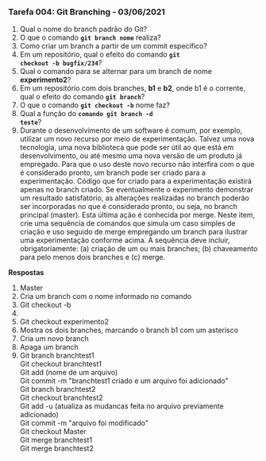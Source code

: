 ### Tarefa 004: Git Branching - 03/06/2021

1. Qual o nome do branch padrão do Git?
2. O que o comando **<code>git branch nome</code>** realiza?
3. Como criar um branch a partir de um commit específico?
4. Em um repositório, qual o efeito do comando **<code>git checkout -b bugfix/234</code>**?
5. Qual o comando para se alternar para um branch de nome **experimento2**?
6. Em um repositório com dois branches, **b1** e **b2**, onde b1 é o corrente, qual o efeito do comando **<code>git branch</code>**?
7. O que o comando **<code>git checkout -b</code>** nome faz?
8. Qual a função do <code>**comando git branch -d teste</code>**?
9. Durante o desenvolvimento de um software é comum, por exemplo, utilizar um novo recurso por meio de experimentação. Talvez uma nova tecnologia, uma nova biblioteca que pode ser útil ao que está em desenvolvimento, ou até mesmo uma nova versão de um produto já empregado. Para que o uso deste novo recurso não interfira com o que é considerado pronto, um branch pode ser criado para a experimentação. Código que for criado para a experimentação existirá apenas no branch criado. Se eventualmente o experimento demonstrar um resultado satisfatório, as alterações realizadas no branch poderão ser incorporadas no que é considerado pronto, ou seja, no branch principal (master). Esta última ação é conhecida por merge. Neste item, crie uma sequência de comandos que simula um caso simples de criação e uso seguido de merge empregando um branch para ilustrar uma experimentação conforme acima. A sequência deve incluir, obrigatoriamente: (a) criação de um ou mais branches; (b) chaveamento para pelo menos dois branches e (c) merge.

**Respostas**  
1. Master  
2. Cria um branch com o nome informado no comando  
3. Git checkout -b <nome do branch> <commit>  
4.  
5. Git checkout experimento2  
6. Mostra os dois branches, marcando o branch b1 com um asterisco  
7. Cria um novo branch  
8. Apaga um branch  
9.  
     Git branch branchtest1  
     Git checkout branchtest1  
     Git add (nome de um arquivo)  
     Git commit -m "branchtest1 criado e um arquivo foi adicionado"  
     Git branch branchtest2  
     Git checkout branchtest2  
     Git add -u (atualiza as mudancas feita no arquivo previamente adicionado)  
     Git commit -m "arquivo foi modificado"  
     Git checkout Master  
     Git merge branchtest1  
     Git merge branchtest2  


</DIV/>
